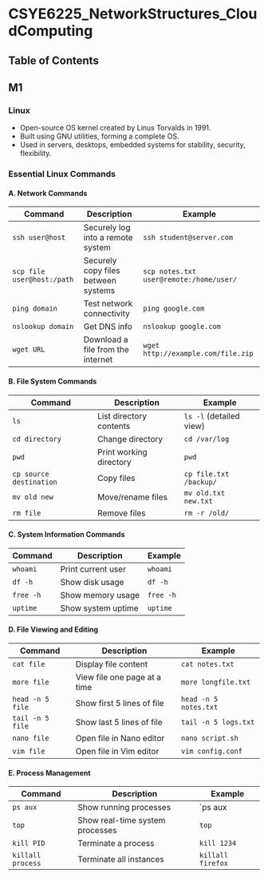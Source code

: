 # CSYE6225_NetworkStructures_CloudComputing

## Table of Contents

## M1

### Linux
- Open-source OS kernel created by Linus Torvalds in 1991.
- Built using GNU utilities, forming a complete OS.
- Used in servers, desktops, embedded systems for stability, security, flexibility.

### Essential Linux Commands

#### A. Network Commands
| Command | Description | Example |
|---------|------------|---------|
| `ssh user@host` | Securely log into a remote system | `ssh student@server.com` |
| `scp file user@host:/path` | Securely copy files between systems | `scp notes.txt user@remote:/home/user/` |
| `ping domain` | Test network connectivity | `ping google.com` |
| `nslookup domain` | Get DNS info | `nslookup google.com` |
| `wget URL` | Download a file from the internet | `wget http://example.com/file.zip` |

#### B. File System Commands
| Command | Description | Example |
|---------|------------|---------|
| `ls` | List directory contents | `ls -l` (detailed view) |
| `cd directory` | Change directory | `cd /var/log` |
| `pwd` | Print working directory | `pwd` |
| `cp source destination` | Copy files | `cp file.txt /backup/` |
| `mv old new` | Move/rename files | `mv old.txt new.txt` |
| `rm file` | Remove files | `rm -r /old/` |

#### C. System Information Commands
| Command | Description | Example |
|---------|------------|---------|
| `whoami` | Print current user | `whoami` |
| `df -h` | Show disk usage | `df -h` |
| `free -h` | Show memory usage | `free -h` |
| `uptime` | Show system uptime | `uptime` |

#### D. File Viewing and Editing
| Command | Description | Example |
|---------|------------|---------|
| `cat file` | Display file content | `cat notes.txt` |
| `more file` | View file one page at a time | `more longfile.txt` |
| `head -n 5 file` | Show first 5 lines of file | `head -n 5 notes.txt` |
| `tail -n 5 file` | Show last 5 lines of file | `tail -n 5 logs.txt` |
| `nano file` | Open file in Nano editor | `nano script.sh` |
| `vim file` | Open file in Vim editor | `vim config.conf` |

#### E. Process Management
| Command | Description | Example |
|---------|------------|---------|
| `ps aux` | Show running processes | `ps aux | grep apache` |
| `top` | Show real-time system processes | `top` |
| `kill PID` | Terminate a process | `kill 1234` |
| `killall process` | Terminate all instances | `killall firefox` |
